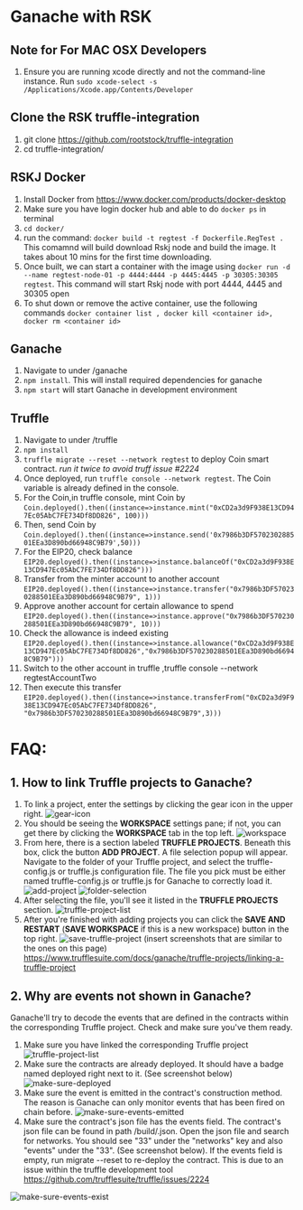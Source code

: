 # Ganache with RSK

## Note for For MAC OSX Developers 
1. Ensure you are running xcode directly and not the command-line instance. Run `sudo xcode-select -s /Applications/Xcode.app/Contents/Developer`

## Clone the RSK truffle-integration
1. git clone https://github.com/rootstock/truffle-integration
1. cd truffle-integration/

## RSKJ Docker
1. Install Docker from https://www.docker.com/products/docker-desktop
1. Make sure you have login docker hub and able to do `docker ps` in terminal
1. `cd docker/`
1. run the command: `docker build -t regtest -f Dockerfile.RegTest .` This comamnd will build download Rskj node and build the image. It takes about 10 mins for the first time downloading.
1. Once built, we can start a container with the image using `docker run -d --name regtest-node-01 -p 4444:4444 -p 4445:4445 -p 30305:30305 regtest`. This command will start Rskj node with port 4444, 4445 and 30305 open
1. To shut down or remove the active container, use the following commands `docker container list , docker kill <container id>, docker rm <container id>`

## Ganache
1. Navigate to under /ganache
1. `npm install`. This will install required dependencies for ganache
1. `npm start` will start Ganache in development environment

## Truffle
1. Navigate to under /truffle
1. `npm install`
1. `truffle migrate --reset --network regtest` to deploy Coin smart contract. *run it twice to avoid truff issue #2224*
1. Once deployed, run `truffle console --network regtest`. The Coin variable is already defined in the console.
1. For the Coin,in truffle console, mint Coin by `Coin.deployed().then((instance=>instance.mint("0xCD2a3d9F938E13CD947Ec05AbC7FE734Df8DD826", 100)))`
1. Then, send Coin by `Coin.deployed().then((instance=>instance.send('0x7986b3DF570230288501EEa3D890bd66948C9B79',50)))`
1. For the EIP20, check balance
`EIP20.deployed().then((instance=>instance.balanceOf("0xCD2a3d9F938E13CD947Ec05AbC7FE734Df8DD826")))`
1. Transfer from the minter account to another account
`EIP20.deployed().then((instance=>instance.transfer("0x7986b3DF570230288501EEa3D890bd66948C9B79", 1)))`
1. Approve another account for certain allowance to spend
`EIP20.deployed().then((instance=>instance.approve("0x7986b3DF570230288501EEa3D890bd66948C9B79", 10)))`
1. Check the allowance is indeed existing
`EIP20.deployed().then((instance=>instance.allowance("0xCD2a3d9F938E13CD947Ec05AbC7FE734Df8DD826","0x7986b3DF570230288501EEa3D890bd66948C9B79")))`
1. Switch to the other account in truffle ,truffle console --network regtestAccountTwo
1. Then execute this transfer `EIP20.deployed().then((instance=>instance.transferFrom("0xCD2a3d9F938E13CD947Ec05AbC7FE734Df8DD826", "0x7986b3DF570230288501EEa3D890bd66948C9B79",3)))`

# FAQ:
## 1. How to link Truffle projects to Ganache?

1. To link a project, enter the settings by clicking the gear icon in the upper right.
![gear-icon](https://files.readme.io/1fb3ce7-WX20190730-1030452x.png)
1. You should be seeing the **WORKSPACE** settings pane; if not, you can get there by clicking the **WORKSPACE** tab in the top left.
![workspace](https://files.readme.io/5a7f231-WX20190730-1031262x.png)
1. From here, there is a section labeled **TRUFFLE PROJECTS**. Beneath this box, click the button **ADD PROJECT**. A file selection popup will appear. Navigate to the folder of your Truffle project, and select the truffle-config.js or truffle.js configuration file. The file you pick must be either named truffle-config.js or truffle.js for Ganache to correctly load it.
![add-project](https://files.readme.io/1f8be0b-WX20190730-1036252x.png)
![folder-selection](https://files.readme.io/1b8a2d3-WX20190730-1023132x.png)
1. After selecting the file, you'll see it listed in the **TRUFFLE PROJECTS** section.
![truffle-project-list](https://files.readme.io/595bc3b-WX20190730-1042102x.png)
1. After you're finished with adding projects you can click the **SAVE AND RESTART** (**SAVE WORKSPACE** if this is a new workspace) button in the top right.
![save-truffle-project](https://files.readme.io/3c13553-WX20190730-1043372x.png)
(insert screenshots that are similar to the ones on this page) https://www.trufflesuite.com/docs/ganache/truffle-projects/linking-a-truffle-project 

## 2. Why are events not shown in Ganache?
Ganache'll try to decode the events that are defined in the contracts within the corresponding Truffle project. Check and make sure you've them ready.
1. Make sure you have linked the corresponding Truffle project
![truffle-project-list](https://files.readme.io/595bc3b-WX20190730-1042102x.png)
1. Make sure the contracts are already deployed. It should have a badge named deployed right next to it. (See screenshot below)
![make-sure-deployed](https://files.readme.io/6aede26-WX20190730-1052562x.png)
1. Make sure the event is emitted in the contract's construction method. The reason is Ganache can only monitor events that has been fired on chain before. 
![make-sure-events-emitted](https://files.readme.io/a36a3d9-WX20190730-110732.png)
1. Make sure the contract's json file has the events field. The contract's json file can be found in path <truffle-project>/build/<contract-name>.json. Open the json file and search for networks. You should see "33" under the "networks" key and also "events" under the "33". (See screenshot below). If the events field is empty, run migrate --reset to re-deploy the contract. This is due to an issue within the truffle development tool https://github.com/trufflesuite/truffle/issues/2224

![make-sure-events-exist](https://files.readme.io/c276b55-WX20190730-110458.png)

